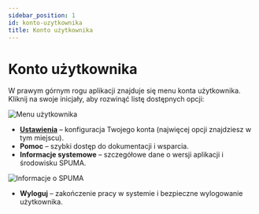 ```yaml
---
sidebar_position: 1
id: konto-uzytkownika
title: Konto użytkownika
---
```


# Konto użytkownika  

W prawym górnym rogu aplikacji znajduje się menu konta użytkownika.  
Kliknij na swoje inicjały, aby rozwinąć listę dostępnych opcji:  

![Menu użytkownika](/img/konto1.png)  

- [**Ustawienia**](./ustawienia-uzytkownika.md)  – konfiguracja Twojego konta (najwięcej opcji znajdziesz w tym miejscu).  
- **Pomoc** – szybki dostęp do dokumentacji i wsparcia.  
- **Informacje systemowe** – szczegółowe dane o wersji aplikacji i środowisku SPUMA.  

![Informacje o SPUMA](/img/konto2.png)  

- **Wyloguj** – zakończenie pracy w systemie i bezpieczne wylogowanie użytkownika.  

